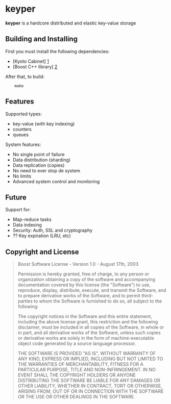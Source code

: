keyper
======

**keyper** is a hardcore distributed and elastic key-value storage

Building and Installing
-----------------------

First you must install the following dependencies:

* [Kyoto Cabinet] [1]
* [Boost C++ library] [2]

After that, to build:

        make

Features
--------

Supported types:

* key-value (with key indexing)
* counters
* queues

System features:

* No single point of failure
* Data distribution (sharding)
* Data replication (copies)
* No need to ever stop de system
* No limits
* Advanced system control and monitoring

Future
------

Support for:

* Map-reduce tasks
* Data indexing
* Security: Auth, SSL and cryptography
* ?? Key expiration (LRU, etc)

Copyright and License
---------------------

> Boost Software License - Version 1.0 - August 17th, 2003
> 
> Permission is hereby granted, free of charge, to any person or organization
> obtaining a copy of the software and accompanying documentation covered by
> this license (the "Software") to use, reproduce, display, distribute,
> execute, and transmit the Software, and to prepare derivative works of the
> Software, and to permit third-parties to whom the Software is furnished to
> do so, all subject to the following:
> 
> The copyright notices in the Software and this entire statement, including
> the above license grant, this restriction and the following disclaimer,
> must be included in all copies of the Software, in whole or in part, and
> all derivative works of the Software, unless such copies or derivative
> works are solely in the form of machine-executable object code generated by
> a source language processor.
> 
> THE SOFTWARE IS PROVIDED "AS IS", WITHOUT WARRANTY OF ANY KIND, EXPRESS OR
> IMPLIED, INCLUDING BUT NOT LIMITED TO THE WARRANTIES OF MERCHANTABILITY,
> FITNESS FOR A PARTICULAR PURPOSE, TITLE AND NON-INFRINGEMENT. IN NO EVENT
> SHALL THE COPYRIGHT HOLDERS OR ANYONE DISTRIBUTING THE SOFTWARE BE LIABLE
> FOR ANY DAMAGES OR OTHER LIABILITY, WHETHER IN CONTRACT, TORT OR OTHERWISE,
> ARISING FROM, OUT OF OR IN CONNECTION WITH THE SOFTWARE OR THE USE OR OTHER
> DEALINGS IN THE SOFTWARE.



  [1]: http://1978th.net/kyotocabinet/            "Kyoto Cabinet"
  [2]: http://www.boost.org/                      "Boost C++ library"
